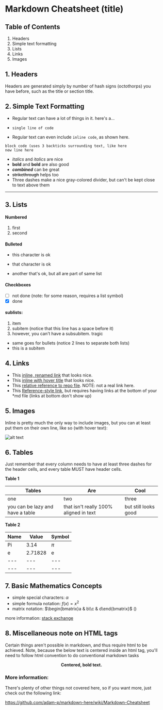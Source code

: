 # Markdown Cheatsheet (title)
## Table of Contents
1. Headers
2. Simple text formatting
3. Lists
4. Links
5. Images


## 1. Headers
Headers are generated simply by number of hash signs (octothorps) you have before, such as the title or section title.

## 2. Simple Text Formatting

* Regular text can have a lot of things in it. here's a...

* ` single line of code `
* Regular text can even include `inline code`, as shown here.
```
block code (uses 3 backticks surrounding text, like here
new line here
```
* *italics* and _italics_ are nice
* **bold** and __bold__ are also good
* **_combined_** can be great
* ~~strikethrough~~ helps too
* Three dashes  make a nice gray-colored divider, but can't be kept close to text above them

---

## 3. Lists

#### Numbered
1. first
2. second

#### Bulleted
* this character is ok
+ that character is ok
- another that's ok, but all are part of same list

#### Checkboxes
* [ ] not done (note: for some reason, requires a list symbol)
* [x] done

#### sublists:
1. item
 1. subitem (notice that this line has a space before it)
  1. however, you can't have a subsubitem. tragic


* same goes for bullets (notice 2 lines to separate both lists)
 * this is a subitem

## 4. Links
* This [inline, renamed link](https://www.google.com) that looks nice.
* This [inline with hover title](https://www.google.com "google page") that looks nice.
* This [relative reference to repo file](../blob/master/LICENSE). NOTE: not a real link here.
* This [Reference-style link][1], but requires having links at the bottom of your *md file (links at bottom don't show up)

[1]: http://www.google.com

## 5. Images
Inline is pretty much the only way to include images, but you can at least put them on their own line, like so (with hover text):

![alt text](https://www.google.com/images/branding/googlelogo/1x/googlelogo_color_272x92dp.png "HoverText")

## 6. Tables
Just remember that every column needs to have at least three dashes for the header cells, and every table MUST have header cells.

**Table 1**

| Tables        | Are           | Cool  |
| ------------- |-------------| -----|
| one | two | three |
| you can be lazy and have a table | that isn't really 100% aligned in text | but still looks good |

**Table 2**

| Name | Value   | Symbol |
| ---  | ---     | ---    |
| Pi   | 3.14    | $\pi$  |
| e    | 2.71828 | e      |
| ---  | ---     | ---    |
| ---  | ---     | ---    |



## 7. Basic Mathematics Concepts
* simple special characters: $\alpha$
* simple formula notation: $f(x) = x^2$
* matrix notation: $\begin{bmatrix}a & b\\c & d\end{bmatrix}$ ()

more information: [stack exchange](https://tex.stackexchange.com/questions/43444/how-to-typeset-a-matrix-with-mathjax)

## 8. Miscellaneous note on HTML tags
Certain things aren't possible in markdown, and thus require html to be achieved. Note, because the below text is centered inside an html tag, you'll need to follow html convention to do conventional markdown tasks
<div style="text-align: center"> <b> Centered, bold text. </b> </div>



### More information:
There's plenty of other things not covered here, so if you want more, just check out the following link:

https://github.com/adam-p/markdown-here/wiki/Markdown-Cheatsheet
